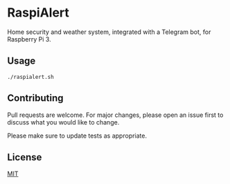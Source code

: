 # RaspiAlert

Home security and weather system, integrated with a Telegram bot, for Raspberry Pi 3.

## Usage

```shell
./raspialert.sh
```

## Contributing
Pull requests are welcome. For major changes, please open an issue first to discuss what you would like to change.

Please make sure to update tests as appropriate.

## License
[MIT](https://choosealicense.com/licenses/mit/)
